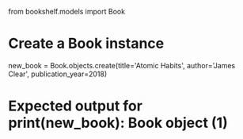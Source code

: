 from bookshelf.models import Book

# Create a Book instance

new_book = Book.objects.create(title='Atomic Habits', author='James Clear', publication_year=2018)

# Expected output for print(new_book): Book object (1)
